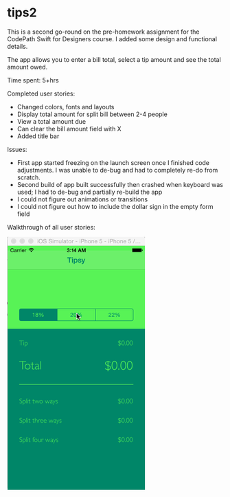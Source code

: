 # tips2
This is a second go-round on the pre-homework assignment for the CodePath Swift for Designers course. I added some design and functional details. 

The app allows you to enter a bill total, select a tip amount and see the total amount owed. 

Time spent: 5+hrs

Completed user stories: 
- Changed colors, fonts and layouts
- Display total amount for split bill between 2-4 people
- View a total amount due
- Can clear the bill amount field with X
- Added title bar

Issues:
- First app started freezing on the launch screen once I finished code adjustments. I was unable to de-bug and had to completely re-do from scratch.
- Second build of app built successfully then crashed when keyboard was used; I had to de-bug and partially re-build the app
- I could not figure out animations or transitions
- I could not figure out how to include the dollar sign in the empty form field

Walkthrough of all user stories:

<img src="https://github.com/littleburrojr/tips2/blob/master/tip2gif.gif">
